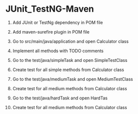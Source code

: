 # JUnit_TestNG-Maven

1. Add JUnit or TestNg dependency in POM file
2. Add maven-surefire plugin in POM file

3. Go to src/main/java/application and open Calculator class
4. Implement all methods with TODO comments

5. Go to the test/java/simpleTask and open SimpleTestClass
6. Create test for all simple methods from Calculator class


7. Go to the test/java/mediumTask and open MediumTestClass
8. Create test for all medium methods from Calculator class

9. Go to the test/java/hardTask and open HardTas
10. Create test for all medium methods from Calculator class
